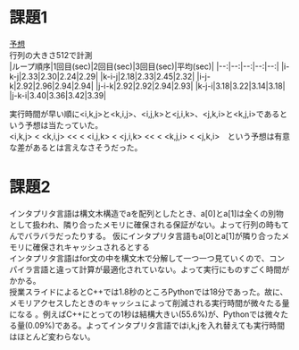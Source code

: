 # 課題1  
[予想](https://docs.google.com/document/d/1aYkRgIqQD0vaGqTiVQC_nJeYk3RjrZ9RIKulBvp5ABg/edit?usp=sharing)  
行列の大きさ512で計測  
|ループ順序|1回目(sec)|2回目(sec)|3回目(sec)|平均(sec)|
|--:|--:|--:|--:|--:|
|i-k-j|2.33|2.30|2.24|2.29|
|k-i-j|2.18|2.33|2.45|2.32|
|i-j-k|2.92|2.96|2.94|2.94|
|j-i-k|2.92|2.92|2.94|2.93|
|k-j-i|3.18|3.22|3.14|3.18|
|j-k-i|3.40|3.36|3.42|3.39|  

実行時間が早い順に<i,k,j>と<k,i,j>、<i,j,k>と<j,i,k>、<j,k,i>と<k,j,i>であるという予想は当たっていた。  
<i,k,j> < <k,i,j> << < <i,j,k> < <j,i,k> << < <k,j,i> < <j,k,i>　という予想は有意な差があるとは言えなさそうだった。  
# 課題2  
インタプリタ言語は構文木構造でaを配列としたとき、a[0]とa[1]は全くの別物として扱われ、隣り合ったメモリに確保される保証がない。よって行列の時もてんでバラバラだったりする。
仮にインタプリタ言語もa[0]とa[1]が隣り合ったメモリに確保されキャッシュされるとする  
インタプリタ言語はfor文の中を構文木で分解して一つ一つ見ていくので、コンパイラ言語と違って計算が最適化されていない。よって実行にものすごく時間がかかる。  
授業スライドによるとC++では1.8秒のところPythonでは18分であった。故に、メモリアクセスしたときのキャッシュによって削減される実行時間が微々たる量になる
。例えばC++にとっての1秒は結構大きい(55.6%)が、Pythonでは微々たる量(0.09%)である。よってインタプリタ言語ではi,k,jを入れ替えても実行時間はほとんど変わらない。
